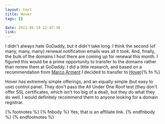 ```yaml
--- 
layout: text
title: Hover
tags: []

date: 2011-06-10 12:47:30
link: 
---
```


I didn't always hate GoDaddy, but it didn't take long. I think the second (of many, many, many) renewal notification emails was all it took. And, finally, the bulk of the domains I host there are coming up for renewal this month. I figured this would be a prime opportunity to transfer to the domains rather than renew them at GoDaddy. I did a little research, and based on a recommendation from [Marco Arment](http://www.marco.org/2011/04/14/why-is-it-so-hard-to-be-a-good-registrar) I decided to transfer to [Hover](http://hover.com/darthnerdus){% fn %}

Hover has extremely simple offerings, and an equally simple (but easy to use) control panel. They don't pass the All Under One Roof test (they don't offer SSL certificates, which isn't too big of a deal), but they do what they do well. I would definitely recommend them to anyone looking for a domain registrar.

{% footnotes %}
{% fnbody %}
Yes, that is an affiliate link.
{% endfnbody %}
{% endfootnotes %}
